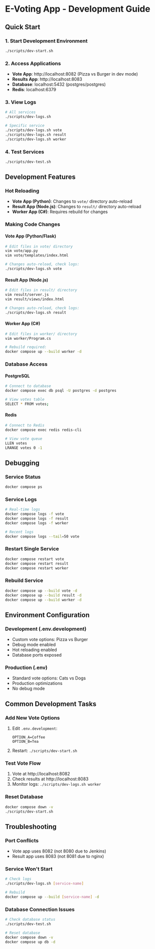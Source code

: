 # E-Voting App - Development Guide

## Quick Start

### 1. Start Development Environment
```bash
./scripts/dev-start.sh
```

### 2. Access Applications
- **Vote App**: http://localhost:8082 (Pizza vs Burger in dev mode)
- **Results App**: http://localhost:8083
- **Database**: localhost:5432 (postgres/postgres)
- **Redis**: localhost:6379

### 3. View Logs
```bash
# All services
./scripts/dev-logs.sh

# Specific service
./scripts/dev-logs.sh vote
./scripts/dev-logs.sh result
./scripts/dev-logs.sh worker
```

### 4. Test Services
```bash
./scripts/dev-test.sh
```

## Development Features

### Hot Reloading
- **Vote App (Python)**: Changes to `vote/` directory auto-reload
- **Result App (Node.js)**: Changes to `result/` directory auto-reload  
- **Worker App (C#)**: Requires rebuild for changes

### Making Code Changes

#### Vote App (Python/Flask)
```bash
# Edit files in vote/ directory
vim vote/app.py
vim vote/templates/index.html

# Changes auto-reload, check logs:
./scripts/dev-logs.sh vote
```

#### Result App (Node.js)
```bash
# Edit files in result/ directory  
vim result/server.js
vim result/views/index.html

# Changes auto-reload, check logs:
./scripts/dev-logs.sh result
```

#### Worker App (C#)
```bash
# Edit files in worker/ directory
vim worker/Program.cs

# Rebuild required:
docker compose up --build worker -d
```

### Database Access

#### PostgreSQL
```bash
# Connect to database
docker compose exec db psql -U postgres -d postgres

# View votes table
SELECT * FROM votes;
```

#### Redis
```bash
# Connect to Redis
docker compose exec redis redis-cli

# View vote queue
LLEN votes
LRANGE votes 0 -1
```

## Debugging

### Service Status
```bash
docker compose ps
```

### Service Logs
```bash
# Real-time logs
docker compose logs -f vote
docker compose logs -f result
docker compose logs -f worker

# Recent logs
docker compose logs --tail=50 vote
```

### Restart Single Service
```bash
docker compose restart vote
docker compose restart result
docker compose restart worker
```

### Rebuild Service
```bash
docker compose up --build vote -d
docker compose up --build result -d
docker compose up --build worker -d
```

## Environment Configuration

### Development (.env.development)
- Custom vote options: Pizza vs Burger
- Debug mode enabled
- Hot reloading enabled
- Database ports exposed

### Production (.env)
- Standard vote options: Cats vs Dogs
- Production optimizations
- No debug mode

## Common Development Tasks

### Add New Vote Options
1. Edit `.env.development`:
   ```
   OPTION_A=Coffee
   OPTION_B=Tea
   ```
2. Restart: `./scripts/dev-start.sh`

### Test Vote Flow
1. Vote at http://localhost:8082
2. Check results at http://localhost:8083
3. Monitor logs: `./scripts/dev-logs.sh worker`

### Reset Database
```bash
docker compose down -v
./scripts/dev-start.sh
```

## Troubleshooting

### Port Conflicts
- Vote app uses 8082 (not 8080 due to Jenkins)
- Result app uses 8083 (not 8081 due to nginx)

### Service Won't Start
```bash
# Check logs
./scripts/dev-logs.sh [service-name]

# Rebuild
docker compose up --build [service-name] -d
```

### Database Connection Issues
```bash
# Check database status
./scripts/dev-test.sh

# Reset database
docker compose down -v
docker compose up db -d
```